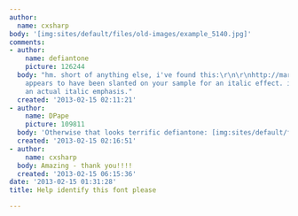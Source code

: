 ```yaml
---
author:
  name: cxsharp
body: '[img:sites/default/files/old-images/example_5140.jpg]'
comments:
- author:
    name: defiantone
    picture: 126244
  body: "hm. short of anything else, i've found this:\r\n\r\nhttp://marketplace.veer.com/font/Vanilla-Shake-JBT0001071?skeywords=vanilla%20shake&stermids=100217771\r\n\r\nwhich
    appears to have been slanted on your sample for an italic effect. i've not found
    an actual italic emphasis."
  created: '2013-02-15 02:11:21'
- author:
    name: DPape
    picture: 109811
  body: 'Otherwise that looks terrific defiantone: [img:sites/default/files/old-images/turn1_4362.jpg]'
  created: '2013-02-15 02:16:51'
- author:
    name: cxsharp
  body: Amazing - thank you!!!!
  created: '2013-02-15 06:15:36'
date: '2013-02-15 01:31:28'
title: Help identify this font please

---
```


